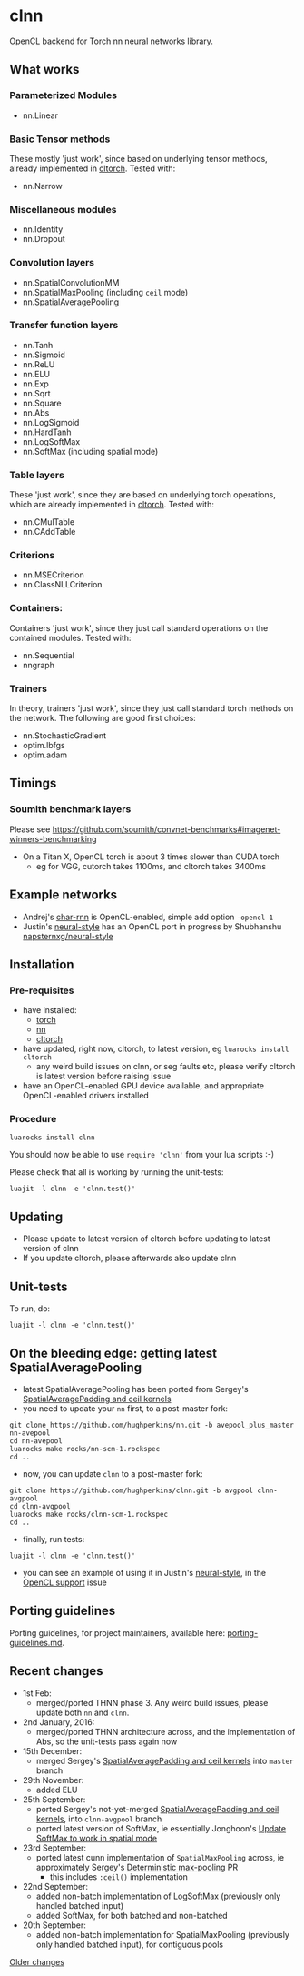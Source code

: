 # clnn

OpenCL backend for Torch nn neural networks library.

## What works

### Parameterized Modules

* nn.Linear

### Basic Tensor methods

These mostly 'just work', since based on underlying tensor methods, already implemented in [cltorch](https://github.com/hughperkins/cltorch).  Tested with:

* nn.Narrow

### Miscellaneous modules

* nn.Identity
* nn.Dropout

### Convolution layers

* nn.SpatialConvolutionMM
* nn.SpatialMaxPooling (including `ceil` mode)
* nn.SpatialAveragePooling

### Transfer function layers

* nn.Tanh
* nn.Sigmoid
* nn.ReLU
* nn.ELU
* nn.Exp
* nn.Sqrt
* nn.Square
* nn.Abs
* nn.LogSigmoid
* nn.HardTanh
* nn.LogSoftMax
* nn.SoftMax (including spatial mode)

### Table layers

These 'just work', since they are based on underlying torch operations, which are already implemented in [cltorch](https://github.com/hughperkins/cltorch).  Tested with:
* nn.CMulTable
* nn.CAddTable

### Criterions

* nn.MSECriterion
* nn.ClassNLLCriterion

### Containers:

Containers 'just work', since they just call standard operations on the contained modules.  Tested with:
* nn.Sequential
* nngraph

### Trainers

In theory, trainers 'just work', since they just call standard torch methods on the network.  The following are good first choices:
* nn.StochasticGradient
* optim.lbfgs
* optim.adam

## Timings

### Soumith benchmark layers

Please see https://github.com/soumith/convnet-benchmarks#imagenet-winners-benchmarking
* On a Titan X, OpenCL torch is about 3 times slower than CUDA torch
  * eg for VGG, cutorch takes 1100ms, and cltorch takes 3400ms

## Example networks

* Andrej's [char-rnn](https://github.com/karpathy/char-rnn) is OpenCL-enabled, simple add option `-opencl 1`
* Justin's [neural-style](https://github.com/jcjohnson/neural-style) has an OpenCL port in progress by Shubhanshu [napsternxg/neural-style](https://github.com/napsternxg/neural-style)

## Installation

### Pre-requisites

* have installed:
  * [torch](https://github.com/torch/torch7)
  * [nn](https://github.com/torch/nn)
  * [cltorch](https://github.com/hughperkins/cltorch)
* have updated, right now, cltorch, to latest version, eg `luarocks install cltorch`
  * any weird build issues on clnn, or seg faults etc, please verify cltorch is latest version before raising issue
* have an OpenCL-enabled GPU device available, and appropriate OpenCL-enabled drivers installed

### Procedure

```
luarocks install clnn
```

You should now be able to use `require 'clnn'` from your lua scripts :-)

Please check that all is working by running the unit-tests:
```
luajit -l clnn -e 'clnn.test()'
```

## Updating

* Please update to latest version of cltorch before updating to latest version of clnn
* If you update cltorch, please afterwards also update clnn

## Unit-tests

To run, do:
```
luajit -l clnn -e 'clnn.test()'
```

## On the bleeding edge: getting latest SpatialAveragePooling

* latest SpatialAveragePooling has been ported from Sergey's [SpatialAveragePadding and ceil kernels](https://github.com/torch/cunn/pull/134)
* you need to update your `nn` first, to a post-master fork:
```
git clone https://github.com/hughperkins/nn.git -b avepool_plus_master nn-avepool
cd nn-avepool
luarocks make rocks/nn-scm-1.rockspec
cd ..
```
* now, you can update `clnn` to a post-master fork:
```
git clone https://github.com/hughperkins/clnn.git -b avgpool clnn-avgpool
cd clnn-avgpool
luarocks make rocks/clnn-scm-1.rockspec
cd ..
```
* finally, run tests:
```
luajit -l clnn -e 'clnn.test()'
```
* you can see an example of using it in Justin's [neural-style](https://github.com/jcjohnson/neural-style), in the [OpenCL support](https://github.com/jcjohnson/neural-style/issues/44#issuecomment-142912267) issue

## Porting guidelines

Porting guidelines, for project maintainers, available here: [porting-guidelines.md](doc/porting-guidelines.md).

## Recent changes

* 1st Feb:
  * merged/ported THNN phase 3.  Any weird build issues, please update both `nn` and `clnn`.
* 2nd January, 2016:
  * merged/ported THNN architecture across, and the implementation of Abs, so the unit-tests pass again now
* 15th December:
  * merged Sergey's [SpatialAveragePadding and ceil kernels](https://github.com/torch/cunn/pull/134) into `master` branch
* 29th November:
  * added ELU
* 25th September:
  * ported Sergey's not-yet-merged  [SpatialAveragePadding and ceil kernels](https://github.com/torch/cunn/pull/134), into `clnn-avgpool` branch
  * ported latest version of SoftMax, ie essentially Jonghoon's [Update SoftMax to work in spatial mode](https://github.com/torch/cunn/pull/135)
* 23rd September:
  * ported latest cunn implementation of `SpatialMaxPooling` across, ie approximately Sergey's [Deterministic max-pooling](https://github.com/torch/cunn/pull/106) PR
    * this includes `:ceil()` implementation
* 22nd September:
  * added non-batch implementation of LogSoftMax (previously only handled batched input)
  * added SoftMax, for both batched and non-batched
* 20th September:
  * added non-batch implementation for SpatialMaxPooling (previously only handled batched input), for contiguous pools

[Older changes](doc/older-changes.md)

